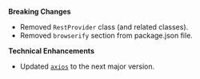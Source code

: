 **Breaking Changes**

* Removed `RestProvider` class (and related classes).
* Removed `browserify` section from package.json file.

**Technical Enhancements**

* Updated [`axios`](https://github.com/axios/axios) to the next major version.